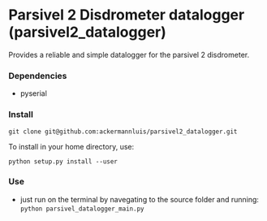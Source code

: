 # Parsivel 2 Disdrometer datalogger (parsivel2_datalogger)

Provides a reliable and simple datalogger for the parsivel 2 disdrometer.

### Dependencies
- pyserial


### Install
`git clone git@github.com:ackermannluis/parsivel2_datalogger.git`

To install in your home directory, use:

`python setup.py install --user`

### Use
- just run on the terminal by navegating to the source folder and running:
`python parsivel_datalogger_main.py`
